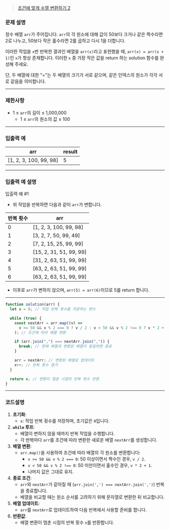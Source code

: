 > [조건에 맞게 수열 변환하기 2](https://school.programmers.co.kr/learn/courses/30/lessons/181881)

### **문제 설명**

정수 배열 `arr`가 주어집니다. `arr`의 각 원소에 대해 값이 50보다 크거나 같은 짝수라면 2로 나누고, 50보다 작은 홀수라면 2를 곱하고 다시 1을 더합니다.

이러한 작업을 `x`번 반복한 결과인 배열을 `arr(x)`라고 표현했을 때, `arr(x) = arr(x + 1)`인 `x`가 항상 존재합니다. 이러한 `x` 중 가장 작은 값을 return 하는 solution 함수를 완성해 주세요.

단, 두 배열에 대한 "="는 두 배열의 크기가 서로 같으며, 같은 인덱스의 원소가 각각 서로 같음을 의미합니다.

---

### 제한사항

- 1 ≤ `arr`의 길이 ≤ 1,000,000
  - 1 ≤ `arr`의 원소의 값 ≤ 100

---

### 입출력 예

| arr                    | result |
| ---------------------- | ------ |
| [1, 2, 3, 100, 99, 98] | 5      |

---

### 입출력 예 설명

입출력 예 #1

- 위 작업을 반복하면 다음과 같이 `arr`가 변합니다.

| 반복 횟수 | arr                     |
| --------- | ----------------------- |
| 0         | [1, 2, 3, 100, 99, 98]  |
| 1         | [3, 2, 7, 50, 99, 49]   |
| 2         | [7, 2, 15, 25, 99, 99]  |
| 3         | [15, 2, 31, 51, 99, 99] |
| 4         | [31, 2, 63, 51, 99, 99] |
| 5         | [63, 2, 63, 51, 99, 99] |
| 6         | [63, 2, 63, 51, 99, 99] |

- 이후로 `arr`가 변하지 않으며, `arr(5) = arr(6)`이므로 5를 return 합니다.

---

```jsx
function solution(arr) {
  let x = 0; // 작업 반복 횟수를 저장하는 변수

  while (true) {
    const nextArr = arr.map((v) =>
      v >= 50 && v % 2 === 0 ? v / 2 : v < 50 && v % 2 !== 0 ? v * 2 + 1 : v
    ); // 조건에 따라 배열 변환

    if (arr.join(",") === nextArr.join(",")) {
      break; // 현재 배열과 변환된 배열이 동일하면 종료
    }

    arr = nextArr; // 변환된 배열로 업데이트
    x++; // 반복 횟수 증가
  }

  return x; // 변환이 멈춘 시점의 반복 횟수 반환
}
```

---

### 코드설명

1. **초기화**:
   - `x`: 작업 반복 횟수를 저장하며, 초기값은 `0`입니다.
2. **`while` 루프**:
   - 배열이 변하지 않을 때까지 반복 작업을 수행합니다.
   - 각 반복마다 `arr`를 조건에 따라 변환한 새로운 배열 `nextArr`를 생성합니다.
3. **배열 변환**:
   - `arr.map()`을 사용하여 조건에 따라 배열의 각 원소를 변환합니다:
     - `v >= 50 && v % 2 === 0`: 50 이상이면서 짝수인 경우, `v / 2`.
     - `v < 50 && v % 2 !== 0`: 50 미만이면서 홀수인 경우, `v * 2 + 1`.
     - 나머지 값은 그대로 유지.
4. **종료 조건**:
   - `arr`와 `nextArr`가 같아질 때 (`arr.join(',') === nextArr.join(',')`) 반복을 종료합니다.
   - 배열을 비교할 때는 원소 순서를 고려하기 위해 문자열로 변환한 뒤 비교합니다.
5. **배열 업데이트**:
   - `arr`를 `nextArr`로 업데이트하여 다음 반복에서 사용할 준비를 합니다.
6. **반환값**:
   - 배열 변환이 멈춘 시점의 반복 횟수 `x`를 반환합니다.
